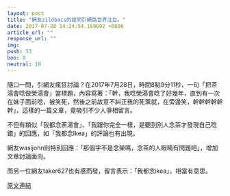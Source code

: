 ```yaml
---
layout: post
title: "網友zildbacs的提問引網路世界注目。"
date: 2017-07-28 14:24:54.169692 +0800
article_url: ""
response_url: ""
img: 
push: 53
boo: 8
neutral: 19
---
```


隨口一問，引網友瘋狂討論？在2017年7月28日，時間8點9分11秒，一句「把茶湯會唸做榮湯會」當標題，內容寫著：「幹，我唸榮湯會唸了好幾年，直到有一次在妹子面前唸，被笑死，然後之前故意不糾正我的死黨就，在旁邊笑，幹幹幹幹幹幹」，這樣的一篇文章，竟吸引不少人爭相留言。

不但有類似「我都念荼湯會」、「我跟你完全一樣，是聽到別人念茶才發現自己唸錯」的回應，如「我都念Ikea」的評論也有出現。

網友wasijohn則特別回應：「那個字不是念榮嗎，念茶的人眼睛有問題吧」，增加文章討論面向。

而另一位網友taker627也有感而發，留言表示：「我都念ikea」，相當有意思。

<a href = "https://www.ptt.cc/bbs/Gossiping/M.1501200553.A.6A0.html">原文連結</a>

